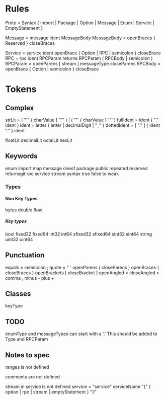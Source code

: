 # Rules

Proto = Syntax { Import | Package | Option | Message | Enum | Service | EmptyStatement }


Message = message ident MessageBody
MessageBody = openBraces {  Reserved  } closeBraces


Service = service ident openBrace { Option | RPC | semicolon } closeBrace
RPC = rpc ident RPCParam returns RPCParam ( RPCBody | semicolon )
RPCParam = openParens [ stream ] messageType closeParens
RPCBody = openBrace { Option | semicolon } closeBrace


# Tokens

## Complex

strLit = ( "'" { charValue } "'" ) |  ( '"' { charValue } '"' )
fullIdent = ident { "." ident }
ident = letter { letter | decimalDigit | "_" }
dottedIdent =  [ "." ] { ident "." } ident

floatLit
decimalLit
octalLit
hexLit

## Keywords

enum
import
map
message
oneof
package
public
repeated
reserved
returnsgit 
rpc
service
stream
syntax
true
false
to
weak

### Types

#### Non Key Types

bytes
double
float

##### Key types

bool
fixed32
fixed64
int32
int64
sfixed32
sfixed64
sint32
sint64
string
uint32
uint64

## Punctuation

equals =
semicolon ;
quote = " '
openParens (
closeParens )
openBraces {
closeBraces }
openBrackets [
closeBracket ]
openAngled <
closeAngled >
comma ,
minus -
plus +


## Classes


keyType


## TODO

enumType and messageTypes can start with a '.'
This should be added to Type and RPCParam

## Notes to spec

ranges is not defined

comments are not defined

stream in service is not defined
    service = "service" serviceName "{" { option | rpc | stream | emptyStatement } "}"